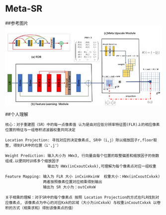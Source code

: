 # Meta-SR
##参考图片
![image](https://github.com/wxywhu/Meta-SR/blob/master/Figure1.png)

##个人理解

    核心：对于重建图（SR）中的每一点像素值 认为是由对应低分辨率特征图(FLR)上的相应像素位置的特征与一组卷积滤波器权重共同决定
    
    Location Projection: 寻找对应的决定像素点, SR中（i,j）除以缩放因子r,floor取整, 得到FLR中的位置（i',j'）
    
    Weight Prediction: 输入大小为 HWx3, 行向量由每个位置的取整偏差和缩放因子的倒数组成.以便同时训练多个缩放因子
                       输出为 HWx(inCxoutCxkxk),可理解为每个像素点对应一组权重
                       
    Feature Mapping: 输入为 FLR 大小 inCxinHxinW  权重大小：HWx(inCxoutCxkxk) 
                     两者按照像素位置对应相乘得到输出
                     输出为 SR 大小为：outCxHxW
                     
    关于相乘的理解：对于SR中的每个像素点 按照 Location Projection的方式在FLR找到对应像素点, 该像素点为中心的对应Kxk的区域（大小为inCxkxk）与权重inCxoutCxkxk 以卷积的方式（相乘求和）得到该像素点的值）
                 

